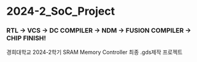 # 2024-2_SoC_Project
### RTL -> VCS -> DC COMPILER -> NDM -> FUSION COMPILER -> CHIP FINISH!
경희대학교 2024-2학기 SRAM Memory Controller 최종 .gds제작 프로젝트
